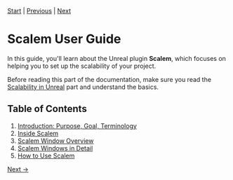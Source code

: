 [Start](../index.md) | [Previous](../Scalability-in-Unreal/index.md) | [Next](Introduction/index.md)

# Scalem User Guide

In this guide, you'll learn about the Unreal plugin **Scalem**, which focuses on helping you to set up the scalability of your project.

Before reading this part of the documentation, make sure you read the [Scalability in Unreal](../Scalability-in-Unreal/index.md) part and understand the basics.

## Table of Contents

1. [Introduction: Purpose, Goal, Terminology](Introduction/index.md)
2. [Inside Scalem](Inside-Scalem/index.md)
3. [Scalem Window Overview](Window-Overview/index.md)
4. [Scalem Windows in Detail](Windows-in-Detail/index.md)
5. [How to Use Scalem](How-to-Use/index.md)

[Next &rarr;](Introduction/index.md)
